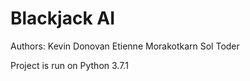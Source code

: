 # Blackjack AI

Authors:
Kevin Donovan
Etienne Morakotkarn
Sol Toder

Project is run on Python 3.7.1
